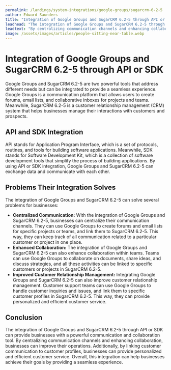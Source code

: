 ```yaml
---
permalink: /landings/system-integrations/google-groups/sugarcrm-6-2-5
author: Edward Saunders
title: "Integration of Google Groups and SugarCRM 6.2-5 through API or SDK"
leadhead: "The integration of Google Groups and SugarCRM 6.2-5 through API or SDK can provide businesses with a powerful communication and collaboration tool"
leadtext: "By centralizing communication channels and enhancing collaboration, businesses can improve their operations. Additionally, by linking customer communication to customer profiles, businesses can provide personalized and efficient customer service. Overall, this integration can help businesses achieve their goals by providing a seamless experience."
image: /assets/images/articles/people-sitting-near-table.webp
---
```

<div class="arttext">	<h1>Integration of Google Groups and SugarCRM 6.2-5 through API or SDK</h1>
	<p>Google Groups and SugarCRM 6.2-5 are two powerful tools that address different needs but can be integrated to provide a seamless experience. Google Groups is a communication platform that allows users to create forums, email lists, and collaborative inboxes for projects and teams. Meanwhile, SugarCRM 6.2-5 is a customer relationship management (CRM) system that helps businesses manage their interactions with customers and prospects.</p>
	<h2>API and SDK Integration</h2>
	<p>API stands for Application Program Interface, which is a set of protocols, routines, and tools for building software applications. Meanwhile, SDK stands for Software Development Kit, which is a collection of software development tools that simplify the process of building applications. By using API or SDK integration, Google Groups and SugarCRM 6.2-5 can exchange data and communicate with each other.</p>
	<h2>Problems Their Integration Solves</h2>
	<p>The integration of Google Groups and SugarCRM 6.2-5 can solve several problems for businesses:</p>
	<ul>
		<li><strong>Centralized Communication:</strong> With the integration of Google Groups and SugarCRM 6.2-5, businesses can centralize their communication channels. They can use Google Groups to create forums and email lists for specific projects or teams, and link them to SugarCRM 6.2-5. This way, they can keep track of all communication related to a particular customer or project in one place.</li>
		<li><strong>Enhanced Collaboration:</strong> The integration of Google Groups and SugarCRM 6.2-5 can also enhance collaboration within teams. Teams can use Google Groups to collaborate on documents, share ideas, and discuss strategies, and all these activities can be linked to specific customers or projects in SugarCRM 6.2-5.</li>
		<li><strong>Improved Customer Relationship Management:</strong> Integrating Google Groups and SugarCRM 6.2-5 can also improve customer relationship management. Customer support teams can use Google Groups to handle customer inquiries and issues, and link them to specific customer profiles in SugarCRM 6.2-5. This way, they can provide personalized and efficient customer service.</li>
	</ul>
	<h2>Conclusion</h2>
	<p>The integration of Google Groups and SugarCRM 6.2-5 through API or SDK can provide businesses with a powerful communication and collaboration tool. By centralizing communication channels and enhancing collaboration, businesses can improve their operations. Additionally, by linking customer communication to customer profiles, businesses can provide personalized and efficient customer service. Overall, this integration can help businesses achieve their goals by providing a seamless experience.</p>
</div>